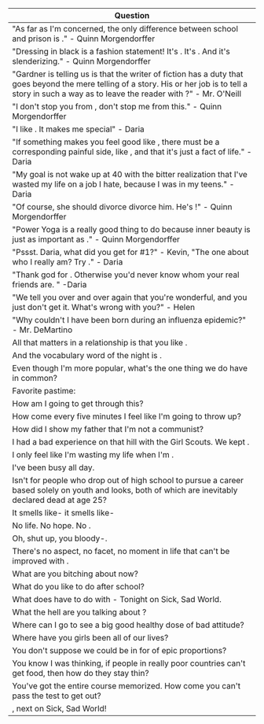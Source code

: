 Question |
--- |
"As far as I'm concerned, the only difference between school and prison is <BLANK>." - Quinn Morgendorffer |
"Dressing in black is a fashion statement! It's <BLANK>. It's <BLANK>. And it's slenderizing." - Quinn Morgendorffer |
"Gardner is telling us is that the writer of fiction has a duty that goes beyond the mere telling of a story. His or her job is to tell a story in such a way as to leave the reader with <BLANK>?" - Mr. O'Neill |
"I don't stop you from <BLANK>, don't stop me from this." - Quinn Morgendorffer |
"I like <BLANK>. It makes me special" - Daria |
"If something makes you feel good like <BLANK>, there must be a corresponding painful side, like <BLANK>, and that it's just a fact of life." - Daria |
"My goal is not wake up at 40 with the bitter realization that I've wasted my life on a job I hate, because I was <BLANK> in my teens." - Daria |
"Of course, she should divorce divorce him. He's <BLANK>!" - Quinn Morgendorffer |
"Power Yoga is a really good thing to do because inner beauty is just as important as <BLANK>." - Quinn Morgendorffer |
"Pssst. Daria, what did you get for #1?" - Kevin, "The one about who I really am? Try <BLANK>." - Daria |
"Thank god for <BLANK>. Otherwise you'd never know whom your real friends are. " -Daria |
"We tell you over and over again that you're wonderful, and you just don't get it. What's wrong with you?" - Helen |
"Why couldn't I have been born during an influenza epidemic?" - Mr. DeMartino |
All that matters in a relationship is that you like <BLANK>. |
And the vocabulary word of the night is <BLANK>. |
Even though I'm more popular, what's the one thing we do have in common? |
Favorite pastime: <BLANK> |
How am I going to get through this? |
How come every five minutes I feel like I'm going to throw up? |
How did I show my father that I'm not a communist? |
I had a bad experience on that hill with the Girl Scouts. We kept <BLANK>. |
I only feel like I'm wasting my life when I'm <BLANK>. |
I've been busy <BLANK> all day. |
Isn't <BLANK> for people who drop out of high school to pursue a career based solely on youth and looks, both of which are inevitably declared dead at age 25? |
It smells like- it smells like- <BLANK> |
No life. No hope. No <BLANK>. |
Oh, shut up, you bloody-<BLANK>. |
There's no aspect, no facet, no moment in life that can't be improved with <BLANK>. |
What are you bitching about now? |
What do you like to do after school? |
What does <BLANK> have to do with <BLANK> - Tonight on Sick, Sad World. |
What the hell are you talking about ? |
Where can I go to see a big good healthy dose of bad attitude? |
Where have you girls been all of our lives? |
You don't suppose we could be in for <BLANK> of epic proportions? |
You know I was thinking, if people in really poor countries can't get food, then how do they stay thin? |
You've got the entire course memorized. How come you can't pass the test to get out? |
<BLANK>, next on Sick, Sad World! |
